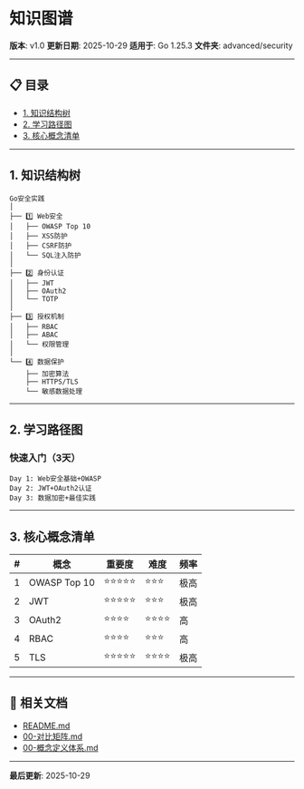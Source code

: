 # 知识图谱

**版本**: v1.0
**更新日期**: 2025-10-29
**适用于**: Go 1.25.3
**文件夹**: advanced/security

---

## 📋 目录

- [1. 知识结构树](#1-知识结构树)
- [2. 学习路径图](#2-学习路径图)
- [3. 核心概念清单](#3-核心概念清单)

---

## 1. 知识结构树

```text
Go安全实践
│
├── 1️⃣ Web安全
│   ├── OWASP Top 10
│   ├── XSS防护
│   ├── CSRF防护
│   └── SQL注入防护
│
├── 2️⃣ 身份认证
│   ├── JWT
│   ├── OAuth2
│   └── TOTP
│
├── 3️⃣ 授权机制
│   ├── RBAC
│   ├── ABAC
│   └── 权限管理
│
└── 4️⃣ 数据保护
    ├── 加密算法
    ├── HTTPS/TLS
    └── 敏感数据处理
```

---

## 2. 学习路径图

### 快速入门（3天）

```text
Day 1: Web安全基础+OWASP
Day 2: JWT+OAuth2认证
Day 3: 数据加密+最佳实践
```

---

## 3. 核心概念清单

| # | 概念 | 重要度 | 难度 | 频率 |
|---|------|--------|------|------|
| 1 | OWASP Top 10 | ⭐⭐⭐⭐⭐ | ⭐⭐⭐ | 极高 |
| 2 | JWT | ⭐⭐⭐⭐⭐ | ⭐⭐⭐ | 极高 |
| 3 | OAuth2 | ⭐⭐⭐⭐ | ⭐⭐⭐⭐ | 高 |
| 4 | RBAC | ⭐⭐⭐⭐ | ⭐⭐⭐ | 高 |
| 5 | TLS | ⭐⭐⭐⭐⭐ | ⭐⭐⭐⭐ | 极高 |

---

## 🔗 相关文档

- [README.md](./README.md)
- [00-对比矩阵.md](./00-对比矩阵.md)
- [00-概念定义体系.md](./00-概念定义体系.md)

---

**最后更新**: 2025-10-29


